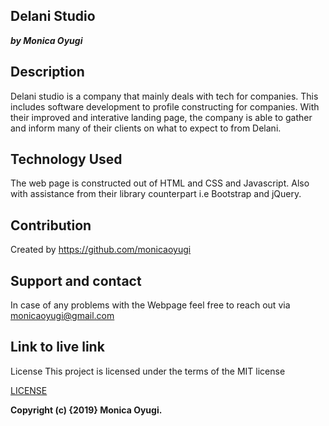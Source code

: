 ## Delani Studio
___by Monica Oyugi___

## Description
Delani studio is a company that mainly deals with tech for companies. This includes software development to profile constructing for companies. With their improved and interative landing page, the company is able to gather and inform many of their clients on what to expect to from Delani.

## Technology Used
The web page is constructed out of HTML and CSS and Javascript. Also with assistance from their library counterpart i.e Bootstrap and jQuery.





## Contribution
Created by https://github.com/monicaoyugi

## Support and contact
In case of any problems with the Webpage feel free to reach out via monicaoyugi@gmail.com

## Link to live link
License
This project is licensed under the terms of the MIT license

[LICENSE](LICENSE)


__Copyright (c) {2019} Monica Oyugi.__